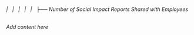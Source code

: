 ###### |   |   |   |   |   ├── Number of Social Impact Reports Shared with Employees

*Add content here*